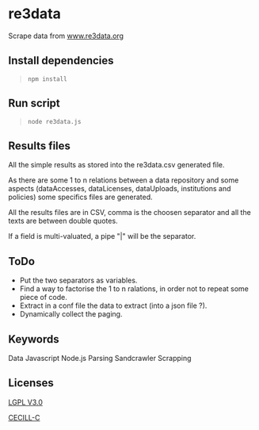 # re3data
Scrape data from www.re3data.org


## Install dependencies
> ```npm install```


## Run script
> ```node re3data.js```


## Results files
All the simple results as stored into the re3data.csv generated file.

As there are some 1 to n relations between a data repository and some aspects (dataAccesses, dataLicenses, dataUploads, institutions and policies) some specifics files are generated.

All the results files are in CSV, comma is the choosen separator and all the texts are between double quotes.

If a field is multi-valuated, a pipe "|" will be the separator.


## ToDo
* Put the two separators as variables.
* Find a way to factorise the 1 to n ralations, in order not to repeat some piece of code.
* Extract in a conf file the data to extract (into a json file ?).
* Dynamically collect the paging.


## Keywords
Data
Javascript
Node.js
Parsing
Sandcrawler
Scrapping


## Licenses
[LGPL V3.0](http://www.gnu.org/licenses/lgpl.txt "LGPL V3.0")

[CECILL-C](http://www.cecill.info/licences/Licence_CeCILL-C_V1-fr.html "CECILL-C")
